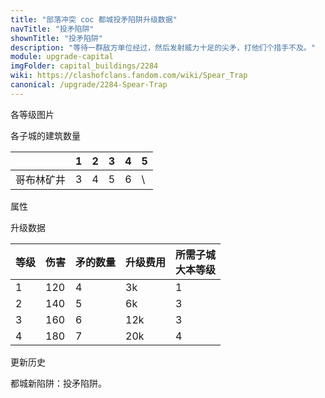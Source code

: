 ```yaml
---
title: "部落冲突 coc 都城投矛陷阱升级数据"
navTitle: "投矛陷阱"
shownTitle: "投矛陷阱"
description: "等待一群敌方单位经过，然后发射威力十足的尖矛，打他们个措手不及。"
module: upgrade-capital
imgFolder: capital_buildings/2284
wiki: https://clashofclans.fandom.com/wiki/Spear_Trap
canonical: /upgrade/2284-Spear-Trap
---
```


<UnitInfo :folder="$frontmatter.imgFolder" imgSrc="Spear_Trap4.png" :imgAlt="$frontmatter.navTitle" :description="$frontmatter.description" :isSmallImg="true" />

<SmallTitle>各等级图片</SmallTitle>

<Panel>
    <UnitImgGroup :folder="$frontmatter.imgFolder">
        <UnitImg imgTitle="废墟" imgSrc="Spear_Trap_Ruin.png" />
        <UnitImg imgTitle="1 级" imgSrc="Spear_Trap1.png" />
        <UnitImg imgTitle="2 级" imgSrc="Spear_Trap2.png" />
        <UnitImg imgTitle="3 级" imgSrc="Spear_Trap3.png" />
        <UnitImg imgTitle="4 级" imgSrc="Spear_Trap4.png" />
    </UnitImgGroup>
</Panel>

<SmallTitle>各子城的建筑数量</SmallTitle>

<DistrictTable>

|             |   1   |   2   |   3   |   4   |   5   |
|     ---     |  ---  |  ---  |  ---  |  ---  |  ---  |
|  哥布林矿井  |   3   |   4   |   5   |   6   |   \   |

</DistrictTable>

<SmallTitle>属性</SmallTitle>

<UnitProperties>
    <UnitProperty pKey="占地面积" pValue="2×2" />
    <UnitProperty pKey="伤害类型" pValue="单体伤害" />
    <UnitProperty pKey="伤害目标" pValue="地面和空中目标" />
    <UnitProperty pKey="触发距离" pValue="10 格" />
</UnitProperties>

<SmallTitle>升级数据</SmallTitle>

<script setup>
const tableExtraInfo = [
    {
        "column": 3,
        "type": "cost",
        "icon": "Gold3",
        "noGoldPass": true
    }
];
</script>

<UnitTable :tableExtraInfo="tableExtraInfo">

| 等级 |   伤害   | 矛的数量 | 升级费用 |所需子城<br>大本等级|
| ---- |   ---   |    ---   |   ---   |        ---       |
|   1  |   120   |     4    |    3k   |         1        |
|   2  |   140   |     5    |    6k   |         3        |
|   3  |   160   |     6    |   12k   |         3        |
|   4  |   180   |     7    |   20k   |         4        |
</UnitTable>

<SmallTitle>更新历史</SmallTitle>

<Timeline>
    <TimelineItem date="2023/10/09">
        <TimelineRow>都城新陷阱：投矛陷阱。</TimelineRow>
    </TimelineItem>
    <TimelineItem :historyBottom="true" />
</Timeline>